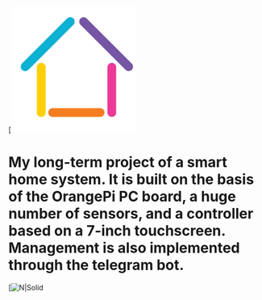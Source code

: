 [![N|Solid](https://github.com/tomahawksmail/OrangeSmartHome/blob/master/static/img/logo.png)
# My long-term project of a smart home system. It is built on the basis of the OrangePi PC board, a huge number of sensors, and a controller based on a 7-inch touchscreen. Management is also implemented through the telegram bot.

[![N|Solid](https://github.com/tomahawksmail/OrangeSmartHome/mainboard.png)

